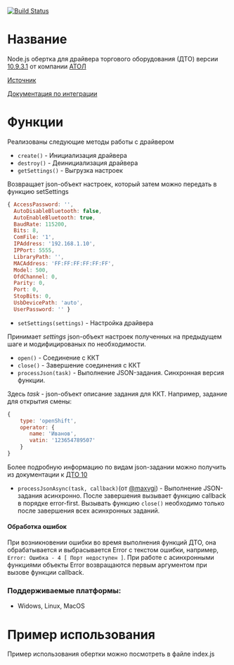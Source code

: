 [![Build Status](https://travis-ci.com/farafonov-alexey/node-atol-wrapper.svg?branch=master)](https://app.travis-ci.com/farafonov-alexey/node-atol-wrapper)

Название
=========
Node.js обертка для драйвера торгового оборудования (ДТО) версии [10.9.3.1](http://fs.atol.ru/_layouts/15/atol.templates/Handlers/FileHandler.ashx?guid=9c00e55f-7cfe-4918-8702-8df7e5fca2ca&webUrl=) от компании [АТОЛ](https://www.atol.ru/)

[ Источник ](https://forum.atol.ru/lofiversion/index.php/t34345.html)

[Документация по интеграции](http://integration.atol.ru/)

Функции
========
Реализованы следующие методы работы с драйвером
* `create()` -  Инициализация драйвера 
* `destroy()` - Деинициализация драйвера
* `getSettings()` - Выгрузка настроек

Возвращает json-объект настроек, который затем можно передать в функцию setSettings
```js
{ AccessPassword: '',
  AutoDisableBluetooth: false,
  AutoEnableBluetooth: true,
  BaudRate: 115200,
  Bits: 8,
  ComFile: '1',
  IPAddress: '192.168.1.10',
  IPPort: 5555,
  LibraryPath: '',
  MACAddress: 'FF:FF:FF:FF:FF:FF',
  Model: 500,
  OfdChannel: 0,
  Parity: 0,
  Port: 0,
  StopBits: 0,
  UsbDevicePath: 'auto',
  UserPassword: '' }
```
* `setSettings(settings)` - Настройка драйвера

Принимает _settings_ json-объект настроек полученных на предыдущем шаге и модифицированых по необходимости.
* `open()` - Соединение с ККТ
* `close()` - Завершение соединения с ККТ
* `processJson(task)` - Выполнение JSON-задания. Синхронная версия функции.

Здесь _task_ - json-объект описание задания для ККТ. Например, задание для открытия смены:
```js
{
    type: 'openShift',
    operator: {
       name: 'Иванов',
       vatin: '123654789507'
    }
}
```
Более подробную информацию по видам json-задании можно получить из документации к [ДТО 10](http://integration.atol.ru/)
* `processJsonAsync(task, callback)`(от [@maxvgi](https://github.com/maxvgi/node-atol-wrapper)) - Выполнение JSON-задания асинхронно. 
После завершения вызывает функцию callback в порядке error-first. 
Вызывать функцию `close()` необходимо только после завершения всех асинхронных заданий.
#### Обработка ошибок
При возникновении ошибки во время выполнения функций ДТО, она обрабатывается и выбрасывается Error c текстом ошибки, 
например, `Error: Ошибка - 4 [ Порт недоступен ]`. При работе с асинхронными функциями объекты Error возвращаются
первым аргументом при вызове функции callback.

### Поддерживаемые платформы:
* Widows, Linux, MacOS

Пример использования
========
Пример использования обертки можно посмотреть в файле index.js
